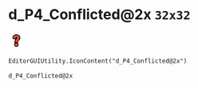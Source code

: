 # d_P4_Conflicted@2x `32x32`
<img src="/img/d_P4_Conflicted@2x.png" width=32 height=32>

``` CSharp
EditorGUIUtility.IconContent("d_P4_Conflicted@2x")
```
```
d_P4_Conflicted@2x
```
